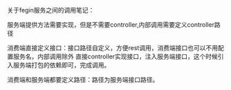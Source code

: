 关于fegin服务之间的调用笔记：

服务端提供方法需要实现，但是不需要controller,内部调用需要定义controller路径

消费端直接定义接口：接口路径自定义，方便rest调用，消费端接口也可以不用配置服务名，内部调用除外
直接controller实现接口，注入服务端接口，这个时候引入服务端打包的依赖即可，完成调用。

消费端和服务端都要定义路径：路径为服务端接口路径。
